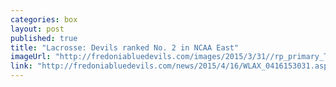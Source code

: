 ```yaml
---
categories: box
layout: post
published: true
title: "Lacrosse: Devils ranked No. 2 in NCAA East"
imageUrl: "http://fredoniabluedevils.com/images/2015/3/31//rp_primary_Tuttle_0045.jpg"
link: "http://fredoniabluedevils.com/news/2015/4/16/WLAX_0416153031.aspx"
---
```


